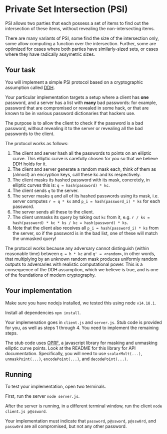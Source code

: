 # Private Set Intersection (PSI)

PSI allows two parties that each possess a set of items to find out the intersection of these items, without revealing the non-intersecting items.

There are many variants of PSI, some find the size of the intersection only, some allow computing a function over the intersection.
Further, some are optimized for cases where both parties have similarly-sized sets, or cases where they have radically assymetric sizes.

## Your task

You will implement a simple PSI protocol based on a cryptographic assumption called [DDH](https://en.wikipedia.org/wiki/Decisional_Diffie%E2%80%93Hellman_assumption).

Your particular implementation targets a setup where a client has **one** password, and a server has a list with **many** bad passwords: for example, password that are compromised or revealed in some hack, or that are known to be in various password dictionaries that hackers use.

The purpose is to allow the client to check if the password is a bad password, without revealing it to the server or revealing all the bad passwords to the client.

The protocol works as follows:
1. The client and server hash all the passwords to points on an elliptic curve. This elliptic curve is carefully chosen for you so that we believe DDH holds for it.
2. The client and server generate a random mask each, think of them as (almost) an encryption keys, call these kc and ks respectively.
3. The client masks its hashed password with its mask, concretely, in elliptic curves this is: `q = hash(password) * kc`.
4. The client sends `q` to the server.
5. The server masks `q` and all of its hashed passwords using its mask, i.e. server computes `r = q * ks` and `p_i = hash(password_i) * ks` for each password.
6. The server sends all these to the client.
7. The client unmasks its query by taking out `kc` from it, e.g. `r / ks = hash(password) * kc * ks / kc = hash(password) * ks`.
8. Note that the client also receives all `p_i = hash(password_i) * ks` from the server, so if the password is in the bad list, one of these will match the unmasked query!

The protocol works because any adversary cannot distinguish (within reasonable time) between `q = h * kc` and `q' = <random>`, in other words, that multiplying by an unknown random mask produces uniformly random outputs to adversaries with realistic computational power.
This is a consequence of the DDH assumption, which we believe is true, and is one of the foundations of modern cryptography.

## Your implementation

Make sure you have nodejs installed, we tested this using node `v14.18.1`.

Install all dependencies `npm install`.

Your implemenation goes in `client.js` and `server.js`. Stub code is provided for you, as well as steps 1 through 4. You need to implement the remaining steps.

The stub code uses [OPRF](https://github.com/multiparty/oprf), a javascript library for masking and unmasking elliptic curve points. Look at the README for this library for API documentation. Specifically, you will need to use
`scalarMult(...)`, `unmaskPoint(...)`, `encodePoint(...)`, and `decodePoint(...)`.

## Running

To test your implementation, open two terminals.

First, run the server `node server.js`.

After the server is running, in a different terminal window, run the client `node client.js p@ssword`.

Your implementation must indicate that `password`, `p@ssword`, `p@ssw0rd`, and `passw0rd` are all compromised, but not any other password.

